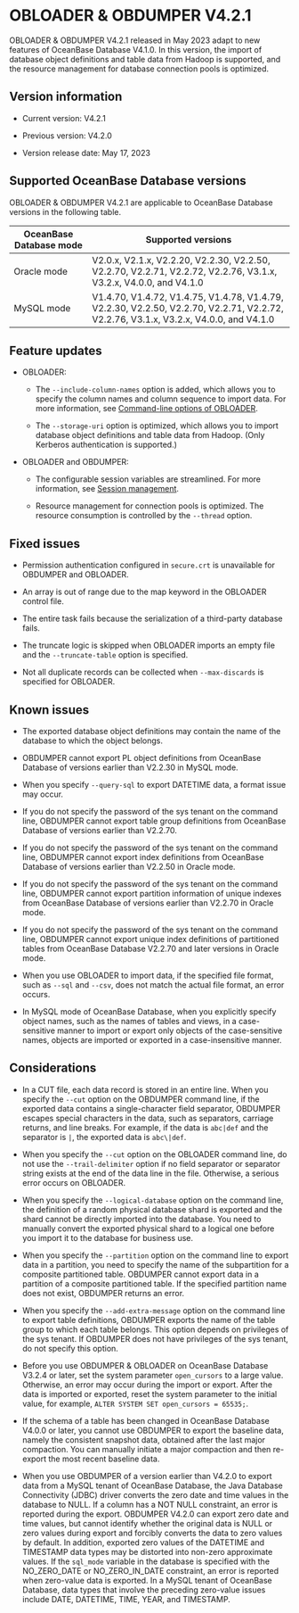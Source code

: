 # OBLOADER & OBDUMPER V4.2.1

OBLOADER & OBDUMPER V4.2.1 released in May 2023 adapt to new features of OceanBase Database V4.1.0. In this version, the import of database object definitions and table data from Hadoop is supported, and the resource management for database connection pools is optimized.

## Version information

* Current version: V4.2.1

* Previous version: V4.2.0

* Version release date: May 17, 2023

## Supported OceanBase Database versions

OBLOADER & OBDUMPER V4.2.1 are applicable to OceanBase Database versions in the following table.


| OceanBase Database mode | Supported versions |
|-------------------------|--------------------------------------------------------------------------------------------------------|
| Oracle mode | V2.0.x, V2.1.x, V2.2.20, V2.2.30, V2.2.50, V2.2.70, V2.2.71, V2.2.72, V2.2.76, V3.1.x, V3.2.x, V4.0.0, and V4.1.0 |
| MySQL mode | V1.4.70, V1.4.72, V1.4.75, V1.4.78, V1.4.79, V2.2.30, V2.2.50, V2.2.70, V2.2.71, V2.2.72, V2.2.76, V3.1.x, V3.2.x, V4.0.0, and V4.1.0 |



## Feature updates

* OBLOADER:

   * The `--include-column-names` option is added, which allows you to specify the column names and column sequence to import data. For more information, see [Command-line options of OBLOADER](../../../5.OBLOADER/2.obloader-command-line-options.md).

   * The `--storage-uri` option is optimized, which allows you to import database object definitions and table data from Hadoop. (Only Kerberos authentication is supported.)


* OBLOADER and OBDUMPER:

   * The configurable session variables are streamlined. For more information, see [Session management](../../../8.obloaderobdumper-session-variables.md).

   * Resource management for connection pools is optimized. The resource consumption is controlled by the `--thread` option.


## Fixed issues

* Permission authentication configured in `secure.crt` is unavailable for OBDUMPER and OBLOADER.

* An array is out of range due to the map keyword in the OBLOADER control file.

* The entire task fails because the serialization of a third-party database fails.

* The truncate logic is skipped when OBLOADER imports an empty file and the `--truncate-table` option is specified.

* Not all duplicate records can be collected when `--max-discards` is specified for OBLOADER.

## Known issues

* The exported database object definitions may contain the name of the database to which the object belongs.

* OBDUMPER cannot export PL object definitions from OceanBase Database of versions earlier than V2.2.30 in MySQL mode.

* When you specify `--query-sql` to export DATETIME data, a format issue may occur.

* If you do not specify the password of the sys tenant on the command line, OBDUMPER cannot export table group definitions from OceanBase Database of versions earlier than V2.2.70.

* If you do not specify the password of the sys tenant on the command line, OBDUMPER cannot export index definitions from OceanBase Database of versions earlier than V2.2.50 in Oracle mode.

* If you do not specify the password of the sys tenant on the command line, OBDUMPER cannot export partition information of unique indexes from OceanBase Database of versions earlier than V2.2.70 in Oracle mode.

* If you do not specify the password of the sys tenant on the command line, OBDUMPER cannot export unique index definitions of partitioned tables from OceanBase Database V2.2.70 and later versions in Oracle mode.

* When you use OBLOADER to import data, if the specified file format, such as `--sql` and `--csv`, does not match the actual file format, an error occurs.

* In MySQL mode of OceanBase Database, when you explicitly specify object names, such as the names of tables and views, in a case-sensitive manner to import or export only objects of the case-sensitive names, objects are imported or exported in a case-insensitive manner.



## Considerations

* In a CUT file, each data record is stored in an entire line. When you specify the `--cut` option on the OBDUMPER command line, if the exported data contains a single-character field separator, OBDUMPER escapes special characters in the data, such as separators, carriage returns, and line breaks. For example, if the data is `abc|def` and the separator is `|`, the exported data is `abc\|def`.

* When you specify the `--cut` option on the OBLOADER command line, do not use the `--trail-delimiter` option if no field separator or separator string exists at the end of the data line in the file. Otherwise, a serious error occurs on OBLOADER.

* When you specify the `--logical-database` option on the command line, the definition of a random physical database shard is exported and the shard cannot be directly imported into the database. You need to manually convert the exported physical shard to a logical one before you import it to the database for business use.

* When you specify the `--partition` option on the command line to export data in a partition, you need to specify the name of the subpartition for a composite partitioned table. OBDUMPER cannot export data in a partition of a composite partitioned table. If the specified partition name does not exist, OBDUMPER returns an error.

* When you specify the `--add-extra-message` option on the command line to export table definitions, OBDUMPER exports the name of the table group to which each table belongs. This option depends on privileges of the sys tenant. If OBDUMPER does not have privileges of the sys tenant, do not specify this option.

* Before you use OBDUMPER & OBLOADER on OceanBase Database V3.2.4 or later, set the system parameter `open_cursors` to a large value. Otherwise, an error may occur during the import or export. After the data is imported or exported, reset the system parameter to the initial value, for example, `ALTER SYSTEM SET open_cursors = 65535;`.

* If the schema of a table has been changed in OceanBase Database V4.0.0 or later, you cannot use OBDUMPER to export the baseline data, namely the consistent snapshot data, obtained after the last major compaction. You can manually initiate a major compaction and then re-export the most recent baseline data.

* When you use OBDUMPER of a version earlier than V4.2.0 to export data from a MySQL tenant of OceanBase Database, the Java Database Connectivity (JDBC) driver converts the zero date and time values in the database to NULL. If a column has a NOT NULL constraint, an error is reported during the export. OBDUMPER V4.2.0 can export zero date and time values, but cannot identify whether the original data is NULL or zero values during export and forcibly converts the data to zero values by default. In addition, exported zero values of the DATETIME and TIMESTAMP data types may be distorted into non-zero approximate values. If the `sql_mode` variable in the database is specified with the NO_ZERO_DATE or NO_ZERO_IN_DATE constraint, an error is reported when zero-value data is exported. In a MySQL tenant of OceanBase Database, data types that involve the preceding zero-value issues include DATE, DATETIME, TIME, YEAR, and TIMESTAMP.
